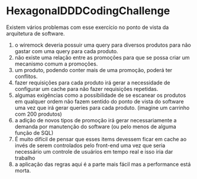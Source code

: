 # HexagonalDDDCodingChallenge

Existem vários problemas com esse exercício no ponto de vista 
da arquitetura de software.
1) o wiremock deveria possuir uma query para
diversos produtos para não gastar com uma query para cada produto.
2) não existe uma relação entre as promoções para que
se possa criar um mecanismo comum a promoções.
3) um produto, podendo conter mais de uma promoção,
poderá ter conflitos.
4) fazer requisições para cada produto irá gerar a necessidade de 
configurar um cache para não fazer requisições repetidas.
5) algumas exigências como a possibilidade de se escanear os
produtos em qualquer ordem não fazem sentido do ponto de vista
do software uma vez que irá gerar queries para cada produto.
(imagine um carrinho com 200 produtos)
6) a adição de novos tipos de promoção irá gerar necessariamente
a demanda por manutenção do software (ou pelo menos de alguma função
de SQL)
7) É muito difícil de pensar que esses items devessem ficar
em cache ao invés de serem controlados pelo front-end
uma vez que seria necessário um controle de usuários em tempo real
e isso iria dar trabalho
8) a aplicação das regras aqui é a parte mais fácil mas a performance
está morta.